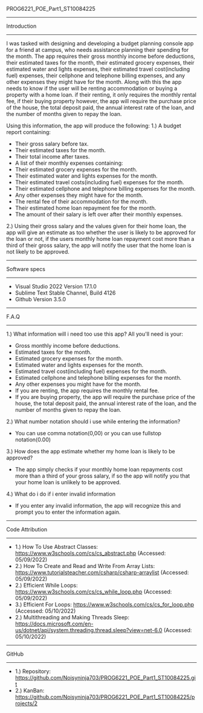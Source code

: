 PROG6221_POE_Part1_ST10084225

*****************
Introduction
*****************

I was tasked with designing and developing a budget planning console app for a friend at campus, who needs assistance planning their spending for the month. The app requires their gross monthly income before deductions, their estimated taxes for the month, their estimated grocery expenses, their estimated water and lights expenses, their estimated travel cost(including fuel) expenses, their cellphone and telephone billing expenses, and any other expenses they might have for the month. Along with this the app needs to know if the user will be renting accommodation or buying a property with a home loan. if their renting, it only requires the monthly rental fee,
if their buying property however, the app will require the purchase price of the house, the total deposit paid, the annual interest rate of the loan, and the number of months given to repay the loan.

Using this information, the app will produce the following:
1.) A budget report containing:
- Their gross salary before tax.
- Their estimated taxes for the month.
- Their total income after taxes.
- A list of their monthly expenses containing:
- Their estimated grocery expenses for the month.
- Their estimated water and lights expenses for the month.
- Their estimated travel costs(including fuel) expenses for the month.
- Their estimated cellphone and telephone billing expenses for the month.
- Any other expenses they might have for the month.
- The rental fee of their accommodation for the month.
- Their estimated home loan repayment fee for the month.
- The amount of their salary is left over after their monthly expenses.

2.) Using their gross salary and the values given for their home loan, the app will give an estimate as too whether the user is likely to be approved for the loan or not, if the users monthly home loan repayment cost more than a third of their gross salary, the app will notify the user that the home loan is not likely to be approved.

*****************
Software specs
*****************

- Visual Studio 2022 Version 17.1.0
- Sublime Text Stable Channel, Build 4126
- Github Version 3.5.0

*****************
F.A.Q
*****************

1.) What information will i need too use this app?
All you'll need is your:
- Gross monthly income before deductions.
- Estimated taxes for the month.
- Estimated grocery expenses for the month.
- Estimated water and lights expenses for the month.
- Estimated travel cost(including fuel) expenses for the month.
- Estimated cellphone and telephone billing expenses for the month.
- Any other expenses you might have for the month.
- If you are renting, the app requires the monthly rental fee.
- If you are buying property, the app will require the purchase price of the house, the total deposit paid, the annual interest rate of the loan, and the number of months given to repay the loan.

2.) What number notation should i use while entering the information?
- You can use comma notation(0,00) or you can use fullstop notation(0.00)

3.) How does the app estimate whether my home loan is likely to be approved?
- The app simply checks if your monthly home loan repayments cost more than a third of your gross salary, if so the app will notify you that your home loan is unlikely to be approved.

4.) What do i do if i enter invalid information
- If you enter any invalid information, the app will recognize this and prompt you to enter the information again.

*****************
Code Attribution
*****************

- 1.) How To Use Abstract Classes: https://www.w3schools.com/cs/cs_abstract.php (Accessed: 05/09/2022)
- 2.) How To Create and Read and Write From Array Lists: https://www.tutorialsteacher.com/csharp/csharp-arraylist (Accessed: 05/09/2022)
- 2.) Efficient While Loops: https://www.w3schools.com/cs/cs_while_loop.php (Accessed: 05/09/2022)
- 3.) Efficient For Loops: https://www.w3schools.com/cs/cs_for_loop.php (Accessed: 05/10/2022)
- 2.) Multithreading and Making Threads Sleep: https://docs.microsoft.com/en-us/dotnet/api/system.threading.thread.sleep?view=net-6.0 (Accessed: 05/10/2022)

*****************
GitHub
*****************

- 1.) Repository: https://github.com/Noisyninja703/PROG6221_POE_Part1_ST10084225.git
- 2.) KanBan: https://github.com/Noisyninja703/PROG6221_POE_Part1_ST10084225/projects/2
